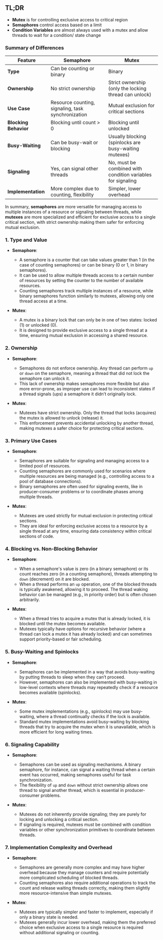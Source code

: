 ## TL;DR
- **Mutex** is for controlling exclusive access to critical region
- **Semaphores** control access based on a limit
- **Condition Variables** are almost always used with a mutex and allow threads to wait for a condition/ state change

### Summary of Differences

| Feature               | Semaphore                              | Mutex                                 |
|-----------------------|----------------------------------------|---------------------------------------|
| **Type**              | Can be counting or binary              | Binary                                |
| **Ownership**         | No strict ownership                    | Strict ownership (only the locking thread can unlock) |
| **Use Case**          | Resource counting, signaling, task synchronization | Mutual exclusion for critical sections |
| **Blocking Behavior** | Blocking until count > 0               | Blocking until unlocked               |
| **Busy-Waiting**      | Can be busy-wait or blocking           | Usually blocking (spinlocks are busy-waiting mutexes) |
| **Signaling**         | Yes, can signal other threads          | No, must be combined with condition variables for signaling |
| **Implementation**    | More complex due to counting, flexibility | Simpler, lower overhead               |

In summary, **semaphores** are more versatile for managing access to multiple instances of a resource or signaling between threads, while **mutexes** are more specialized and efficient for exclusive access to a single critical section, with strict ownership making them safer for enforcing mutual exclusion.

### 1. Type and Value

   - **Semaphore**:
     - A semaphore is a counter that can take values greater than 1 (in the case of counting semaphores) or can be binary (0 or 1, in binary semaphores).
     - It can be used to allow multiple threads access to a certain number of resources by setting the counter to the number of available resources.
     - Counting semaphores track multiple instances of a resource, while binary semaphores function similarly to mutexes, allowing only one thread access at a time.

   - **Mutex**:
     - A mutex is a binary lock that can only be in one of two states: locked (1) or unlocked (0).
     - It is designed to provide exclusive access to a single thread at a time, ensuring mutual exclusion in accessing a shared resource.

### 2. Ownership

   - **Semaphore**:
     - Semaphores do not enforce ownership. Any thread can perform `up` or `down` on the semaphore, meaning a thread that did not lock the semaphore can unlock it.
     - This lack of ownership makes semaphores more flexible but also more error-prone, as improper use can lead to inconsistent states if a thread signals (ups) a semaphore it didn’t originally lock.

   - **Mutex**:
     - Mutexes have strict ownership. Only the thread that locks (acquires) the mutex is allowed to unlock (release) it.
     - This enforcement prevents accidental unlocking by another thread, making mutexes a safer choice for protecting critical sections.

### 3. Primary Use Cases

   - **Semaphore**:
     - Semaphores are suitable for signaling and managing access to a limited pool of resources.
     - Counting semaphores are commonly used for scenarios where multiple resources are being managed (e.g., controlling access to a pool of database connections).
     - Binary semaphores are often used for signaling events, like in producer-consumer problems or to coordinate phases among multiple threads.

   - **Mutex**:
     - Mutexes are used strictly for mutual exclusion in protecting critical sections.
     - They are ideal for enforcing exclusive access to a resource by a single thread at any time, ensuring data consistency within critical sections of code.

### 4. Blocking vs. Non-Blocking Behavior

   - **Semaphore**:
     - When a semaphore's value is zero (in a binary semaphore) or its count reaches zero (in a counting semaphore), threads attempting to `down` (decrement) on it are blocked.
     - When a thread performs an `up` operation, one of the blocked threads is typically awakened, allowing it to proceed. The thread waking behavior can be managed (e.g., in priority order) but is often chosen arbitrarily.

   - **Mutex**:
     - When a thread tries to acquire a mutex that is already locked, it is blocked until the mutex becomes available.
     - Mutexes typically have options for recursive behavior (where a thread can lock a mutex it has already locked) and can sometimes support priority-based or fair scheduling.

### 5. Busy-Waiting and Spinlocks

   - **Semaphore**:
     - Semaphores can be implemented in a way that avoids busy-waiting by putting threads to sleep when they can’t proceed.
     - However, semaphores can also be implemented with busy-waiting in low-level contexts where threads may repeatedly check if a resource becomes available (spinlocks).

   - **Mutex**:
     - Some mutex implementations (e.g., spinlocks) may use busy-waiting, where a thread continually checks if the lock is available.
     - Standard mutex implementations avoid busy-waiting by blocking threads that try to acquire the mutex when it is unavailable, which is more efficient for long waiting times.

### 6. Signaling Capability

   - **Semaphore**:
     - Semaphores can be used as signaling mechanisms. A binary semaphore, for instance, can signal a waiting thread when a certain event has occurred, making semaphores useful for task synchronization.
     - The flexibility of `up` and `down` without strict ownership allows one thread to signal another thread, which is essential in producer-consumer problems.

   - **Mutex**:
     - Mutexes do not inherently provide signaling; they are purely for locking and unlocking a critical section.
     - If signaling is required, mutexes must be combined with condition variables or other synchronization primitives to coordinate between threads.

### 7. Implementation Complexity and Overhead

   - **Semaphore**:
     - Semaphores are generally more complex and may have higher overhead because they manage counters and require potentially more complicated scheduling of blocked threads.
     - Counting semaphores also require additional operations to track the count and release waiting threads correctly, making them slightly more resource-intensive than simple mutexes.

   - **Mutex**:
     - Mutexes are typically simpler and faster to implement, especially if only a binary state is needed.
     - Mutexes generally incur lower overhead, making them the preferred choice when exclusive access to a single resource is required without additional signaling or counting.

